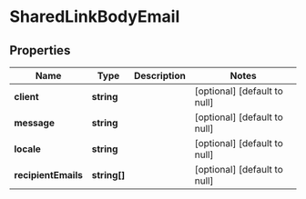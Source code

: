 # SharedLinkBodyEmail

## Properties
Name | Type | Description | Notes
------------ | ------------- | ------------- | -------------
**client** | **string** |  | [optional] [default to null]
**message** | **string** |  | [optional] [default to null]
**locale** | **string** |  | [optional] [default to null]
**recipientEmails** | **string[]** |  | [optional] [default to null]



